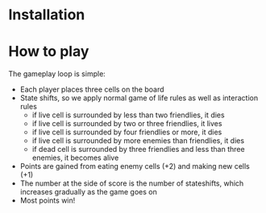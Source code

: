 # Installation


# How to play

The gameplay loop is simple:

- Each player places three cells on the board
- State shifts, so we apply normal game of life rules as well as interaction rules
    - if live cell is surrounded by less than two friendlies, it dies
    - if live cell is surrounded by two or three friendlies, it lives
    - if live cell is surrounded by four friendlies or more, it dies
    - if live cell is surrounded by more enemies than friendlies, it dies
    - if dead cell is surrounded by three friendlies and less than three enemies, it becomes alive
- Points are gained from eating enemy cells (+2) and making new cells (+1)
- The number at the side of score is the number of stateshifts, which increases gradually as the game goes on
- Most points win!